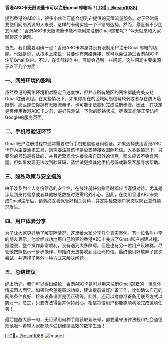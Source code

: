 **香港ABC卡无限流量卡可以注册gmail邮箱吗？[[TG💪+ @esim1088](https://t.me/s/esim1088)]**

提到香港的ABC卡，很多小伙伴可能会想到它提供的无限流量服务。对于经常需要使用网络资源的人来说，这样的卡确实是一个不错的选择。然而，最近有不少朋友问我：“香港ABC卡无限流量卡能不能用来注册Gmail邮箱呢？”今天就来和大家聊聊这个话题。

首先，我们需要明确一点：香港ABC卡本身并没有限制用户注册Gmail邮箱的功能。也就是说，从技术上来说，只要你有网络连接，就可以尝试通过香港ABC卡注册Gmail账户。不过，在实际操作中，可能会遇到一些问题，这些问题主要来源于以下几个方面：

### 一、网络环境的影响

虽然香港的网络环境相对稳定且速度快，但并非所有地区的网络都能完美支持Gmail注册流程。在某些情况下，如果你所在的区域网络信号较弱或者存在防火墙限制，那么即使你拥有无限流量卡，也可能无法顺利完成注册步骤。因此，在决定是否使用香港ABC卡之前，最好先测试一下你的网络状况，确保其能够正常访问Google的服务页面。

### 二、手机号验证环节

Gmail账户注册过程中通常需要进行手机短信验证码验证。如果选择使用香港ABC卡作为主要通讯工具，则需要注意该卡是否支持接收国际短信。大多数情况下，只要你的号码是有效的，并且运营商允许接收来自国外的信息，那么应该不会有问题。但如果发现无法收到验证码，请尝试更换其他手机号码或联系客服寻求帮助。

### 三、隐私政策与安全措施

由于涉及到个人身份信息的安全性，在线注册任何账号时都应当谨慎对待。尤其是涉及到支付信息或者其他敏感数据时更需格外小心。因此，在使用香港ABC卡完成Gmail注册后，请务必妥善保管好相关资料，并定期检查账户状态以防止意外情况发生。

### 四、用户体验分享

为了让大家更好地了解实际情况，这里给大家分享几个真实案例。有一位名叫小李的朋友表示，他曾经成功地用自己购买的香港ABC卡完成了Gmail账户创建过程。据他说，整个操作非常顺利，没有遇到太多障碍。但是也有另一位用户反映称，尽管他按照指示一步步操作，却始终无法接收到验证码短信。最终他只好放弃了这次尝试，并选择了另外一种方式来解决问题。

### 五、总结建议

综上所述，我们可以得出结论：香港ABC卡是可以用来注册Gmail邮箱的，但具体情况因人而异。如果你希望提高成功率，建议提前做好准备工作，比如确认自己的网络条件良好、检查设备设置是否正确等。此外，还可以考虑准备备用联系方式以防万一。总之，只要方法得当并保持耐心，相信每位用户都能够顺利地完成这项任务！

最后提醒大家一句，无论采用何种手段获取新账号，都要遵守法律法规和社会道德规范哦～希望大家都能享受到便捷高效的数字生活！

[[TG💪+ @esim1088](https://t.me/s/esim1088) ![Image](https://i.postimg.cc/4NQfJmqS/Snipaste-2025-05-13-00-14-12.png)]